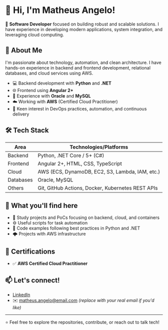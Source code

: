 # 👋 Hi, I'm Matheus Angelo!

🎯 **Software Developer** focused on building robust and scalable solutions. I have experience in developing modern applications, system integration, and leveraging cloud computing.

## 💼 About Me

I'm passionate about technology, automation, and clean architecture. I have hands-on experience in backend and frontend development, relational databases, and cloud services using AWS.

- 💻 Backend development with **Python** and **.NET**
- 🌐 Frontend using **Angular 2+**
- 🧠 Experience with **Oracle** and **MySQL**
- ☁️ Working with **AWS** (Certified Cloud Practitioner)
- 🔧 Keen interest in DevOps practices, automation, and continuous delivery

## 🛠️ Tech Stack

| Area          | Technologies/Platforms                                   |
|---------------|----------------------------------------------------------|
| Backend       | Python, .NET Core / 5+ (C#)                              |
| Frontend      | Angular 2+, HTML, CSS, TypeScript                        |
| Cloud         | AWS (ECS, DynamoDB, EC2, S3, Lambda, IAM, etc.)          |
| Databases     | Oracle, MySQL                                            |
| Others        | Git, GitHub Actions, Docker, Kubernetes REST APIs        |

## 📂 What you'll find here

- 🔬 Study projects and PoCs focusing on backend, cloud, and containers
- ⚙️ Useful scripts for task automation
- 📘 Code examples following best practices in Python and .NET
- 🌩️ Projects with AWS infrastructure

## 📜 Certifications

- ✅ **AWS Certified Cloud Practitioner**

## 📫 Let's connect!

- [LinkedIn](https://www.linkedin.com/in/matheus-angelo)  
- ✉️ matheus.angelo@email.com *(replace with your real email if you'd like)*

---

⭐ Feel free to explore the repositories, contribute, or reach out to talk tech!
